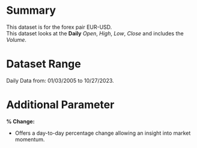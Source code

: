 # Summary

This dataset is for the forex pair EUR-USD.    
This dataset looks at the **Daily** _Open_, _High_, _Low_, _Close_ and includes the _Volume_.  

# Dataset Range

Daily Data from: 01/03/2005 to 10/27/2023.

# Additional Parameter
 
**% Change:**

* Offers a day-to-day percentage change allowing an insight into market momentum.  
